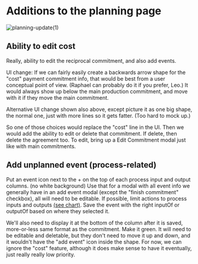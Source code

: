 # Additions to the planning page

![planning-update(1)](https://github.com/user-attachments/assets/e30b5649-2682-4087-b159-3afe8d67c72f)

## Ability to edit cost

Really, ability to edit the reciprocal commitment, and also add events. 

UI change: If we can fairly easily create a backwards arrow shape for the "cost" payment commitment info, that would be best from a user conceptual point of view.  (Raphael can probably do it if you prefer, Leo.)  It would always show up below the main production commitment, and move with it if they move the main commitment.

Alternative UI change shown also above, except picture it as one big shape, the normal one, just with more lines so it gets fatter.  (Too hard to mock up.)

So one of those choices would replace the "cost" line in the UI.  Then we would add the ability to edit or delete that commitment.  If delete, then delete the agreement too.  To edit, bring up a Edit Commitment modal just like with main commitments.

## Add unplanned event (process-related)

Put an event icon next to the + on the top of each process input and output columns. (no white background) Use that for a modal with all event info we generally have in an add event modal (except the "finish commitment" checkbox), all will need to be editable.  If possible, limit actions to process inputs and outputs [(see chart)](https://www.valueflo.ws/concepts/actions/#behaviors-by-action).  Save the event with the right inputOf or outputOf based on where they selected it.

We'll also need to display it at the bottom of the column after it is saved, more-or-less same format as the commitment.  Make it green.  It will need to be editable and deletable, but they don't need to move it up and down, and it wouldn't have the "add event" icon inside the shape.  For now, we can ignore the "cost" feature, although it does make sense to have it eventually, just really really low priority.
